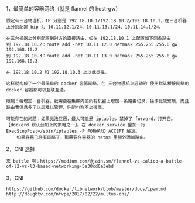 1，最简单的容器网络（就是 flannel 的 host-gw）

    假定有三台物理机，IP 分别是 192.18.10.1/192.18.10.2/192.18.10.3，在三台机器上分别配置 bip 为 10.11.12.1/24、10.11.13.1/24、10.11.14.1/24。

    在三台机器上分别配置到对方的直接路由，如在 192.18.10.1 上配置如下两条路由
    到 192.18.10.2：route add -net 10.11.12.0 netmask 255.255.255.0 gw 192.168.10.2
    到 192.18.10.3：route add -net 10.11.13.0 netmask 255.255.255.0 gw 192.168.10.3

    在 192.18.10.2 和 192.18.10.3 上以此类推。

    这样就构成了一个最简单的 docker 容器网络。在 三台物理机上启动的 使用默认桥接网络的 docker 容器都可以互联互通。

    限制：每增加一台机器，就需要在集群内部所有机器上增加一条路由记录，操作比较繁琐，而且路由表信息多了以后难以管理，性能也称不上很高。
    
    可能存在的问题：如果无法互通，最大可能是 iptables 禁掉了 forward，打开它。【dockerd 默认会加上的策略之一】。在 docker.service 里加一行 ExecStopPost=/sbin/iptables -P FORWARD ACCEPT 解决。
        如果容器已经有网络了，那需要在容器的 netns 里额外添加路由。

2，CNI 选择

    来 battle 啊：https://medium.com/@jain.sm/flannel-vs-calico-a-battle-of-l2-vs-l3-based-networking-5a30cd0a3ebd


3，CNI

    https://github.com/docker/libnetwork/blob/master/docs/ipam.md
    http://dougbtv.com/nfvpe/2017/02/22/multus-cni/
